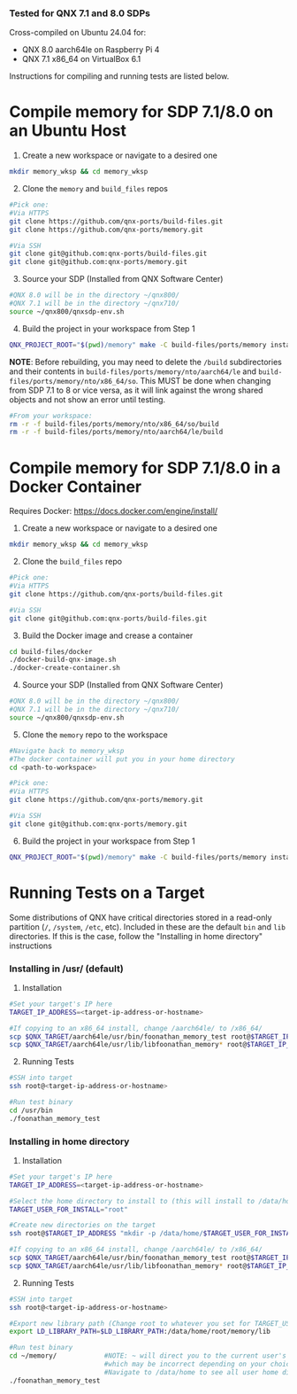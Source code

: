 ### Tested for QNX 7.1 and 8.0 SDPs
Cross-compiled on Ubuntu 24.04 for:
- QNX 8.0 aarch64le on Raspberry Pi 4
- QNX 7.1 x86_64 on VirtualBox 6.1

Instructions for compiling and running tests are listed below.

# Compile memory for SDP 7.1/8.0 on an Ubuntu Host
1. Create a new workspace or navigate to a desired one
```bash
mkdir memory_wksp && cd memory_wksp
```

2. Clone the `memory` and `build_files` repos
```bash
#Pick one:
#Via HTTPS
git clone https://github.com/qnx-ports/build-files.git
git clone https://github.com/qnx-ports/memory.git

#Via SSH
git clone git@github.com:qnx-ports/build-files.git 
git clone git@github.com:qnx-ports/memory.git 
```

3. Source your SDP (Installed from QNX Software Center)
```bash
#QNX 8.0 will be in the directory ~/qnx800/
#QNX 7.1 will be in the directory ~/qnx710/
source ~/qnx800/qnxsdp-env.sh
```

4. Build the project in your workspace from Step 1
```bash
QNX_PROJECT_ROOT="$(pwd)/memory" make -C build-files/ports/memory install -j4
```

**NOTE**: Before rebuilding, you may need to delete the `/build` subdirectories and their contents in `build-files/ports/memory/nto/aarch64/le` and `build-files/ports/memory/nto/x86_64/so`. This MUST be done when changing from SDP 7.1 to 8 or vice versa, as it will link against the wrong shared objects and not show an error until testing.
```bash
#From your workspace:
rm -r -f build-files/ports/memory/nto/x86_64/so/build
rm -r -f build-files/ports/memory/nto/aarch64/le/build
```

# Compile memory for SDP 7.1/8.0 in a Docker Container
Requires Docker: https://docs.docker.com/engine/install/

1. Create a new workspace or navigate to a desired one
```bash
mkdir memory_wksp && cd memory_wksp
```

2. Clone the  `build_files` repo
```bash
#Pick one:
#Via HTTPS
git clone https://github.com/qnx-ports/build-files.git

#Via SSH
git clone git@github.com:qnx-ports/build-files.git 
```

3. Build the Docker image and crease a container
```bash
cd build-files/docker
./docker-build-qnx-image.sh
./docker-create-container.sh
```

4. Source your SDP (Installed from QNX Software Center)
```bash
#QNX 8.0 will be in the directory ~/qnx800/
#QNX 7.1 will be in the directory ~/qnx710/
source ~/qnx800/qnxsdp-env.sh
```

5. Clone the `memory` repo to the workspace
```bash
#Navigate back to memory_wksp
#The docker container will put you in your home directory
cd <path-to-workspace>

#Pick one:
#Via HTTPS
git clone https://github.com/qnx-ports/memory.git

#Via SSH
git clone git@github.com:qnx-ports/memory.git
```

6. Build the project in your workspace from Step 1
```bash
QNX_PROJECT_ROOT="$(pwd)/memory" make -C build-files/ports/memory install -j4
```

# Running Tests on a Target
Some distributions of QNX have critical directories stored in a read-only partition (`/`, `/system`, `/etc`, etc). Included in these are the default `bin` and `lib` directories. If this is the case, follow the "Installing in home directory" instructions

### Installing in /usr/ (default)
1. Installation
```bash
#Set your target's IP here
TARGET_IP_ADDRESS=<target-ip-address-or-hostname>

#If copying to an x86_64 install, change /aarch64le/ to /x86_64/
scp $QNX_TARGET/aarch64le/usr/bin/foonathan_memory_test root@$TARGET_IP_ADDRESS:/usr/bin
scp $QNX_TARGET/aarch64le/usr/lib/libfoonathan_memory* root@$TARGET_IP_ADDRESS:/usr/lib
```

2. Running Tests
```bash
#SSH into target
ssh root@<target-ip-address-or-hostname>

#Run test binary
cd /usr/bin
./foonathan_memory_test
```

### Installing in home directory
1. Installation
```bash
#Set your target's IP here
TARGET_IP_ADDRESS=<target-ip-address-or-hostname>

#Select the home directory to install to (this will install to /data/home/root)
TARGET_USER_FOR_INSTALL="root"

#Create new directories on the target
ssh root@$TARGET_IP_ADDRESS "mkdir -p /data/home/$TARGET_USER_FOR_INSTALL/memory/lib"

#If copying to an x86_64 install, change /aarch64le/ to /x86_64/
scp $QNX_TARGET/aarch64le/usr/bin/foonathan_memory_test root@$TARGET_IP_ADDRESS:/data/home/$TARGET_USER_FOR_INSTALL/memory/
scp $QNX_TARGET/aarch64le/usr/lib/libfoonathan_memory* root@$TARGET_IP_ADDRESS:/data/home/$TARGET_USER_FOR_INSTALL/memory/lib
```

2. Running Tests
```bash
#SSH into target
ssh root@<target-ip-address-or-hostname>

#Export new library path (Change root to whatever you set for TARGET_USER_FOR_INSTALL)
export LD_LIBRARY_PATH=$LD_LIBRARY_PATH:/data/home/root/memory/lib

#Run test binary
cd ~/memory/            #NOTE: ~ will direct you to the current user's home directory, 
                        #which may be incorrect depending on your choices above. 
                        #Navigate to /data/home to see all user home directories
./foonathan_memory_test
```